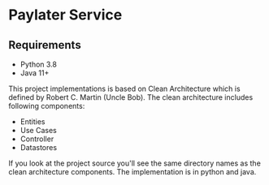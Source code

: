 # Paylater Service

## Requirements

- Python 3.8
- Java 11+


This project implementations is based on Clean Architecture which is defined by Robert C. Martin (Uncle Bob). The clean architecture includes following components:

- Entities
- Use Cases
- Controller
- Datastores

If you look at the project source you'll see the same directory names as the clean architecture components. The implementation is in python and java.
